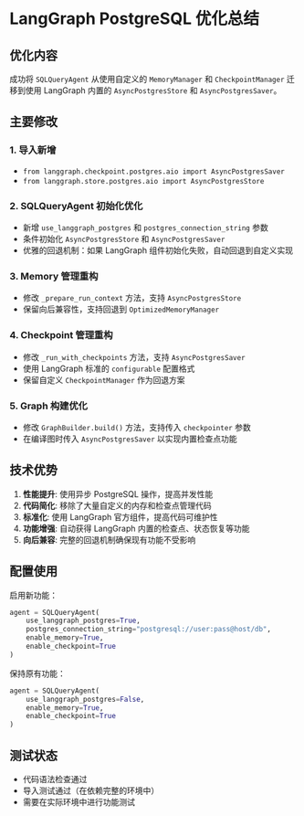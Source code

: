 # LangGraph PostgreSQL 优化总结

## 优化内容
成功将 `SQLQueryAgent` 从使用自定义的 `MemoryManager` 和 `CheckpointManager` 迁移到使用 LangGraph 内置的 `AsyncPostgresStore` 和 `AsyncPostgresSaver`。

## 主要修改

### 1. 导入新增
- `from langgraph.checkpoint.postgres.aio import AsyncPostgresSaver`
- `from langgraph.store.postgres.aio import AsyncPostgresStore`

### 2. SQLQueryAgent 初始化优化
- 新增 `use_langgraph_postgres` 和 `postgres_connection_string` 参数
- 条件初始化 `AsyncPostgresStore` 和 `AsyncPostgresSaver`
- 优雅的回退机制：如果 LangGraph 组件初始化失败，自动回退到自定义实现

### 3. Memory 管理重构
- 修改 `_prepare_run_context` 方法，支持 `AsyncPostgresStore`
- 保留向后兼容性，支持回退到 `OptimizedMemoryManager`

### 4. Checkpoint 管理重构
- 修改 `_run_with_checkpoints` 方法，支持 `AsyncPostgresSaver`
- 使用 LangGraph 标准的 `configurable` 配置格式
- 保留自定义 `CheckpointManager` 作为回退方案

### 5. Graph 构建优化
- 修改 `GraphBuilder.build()` 方法，支持传入 `checkpointer` 参数
- 在编译图时传入 `AsyncPostgresSaver` 以实现内置检查点功能

## 技术优势

1. **性能提升**: 使用异步 PostgreSQL 操作，提高并发性能
2. **代码简化**: 移除了大量自定义的内存和检查点管理代码
3. **标准化**: 使用 LangGraph 官方组件，提高代码可维护性
4. **功能增强**: 自动获得 LangGraph 内置的检查点、状态恢复等功能
5. **向后兼容**: 完整的回退机制确保现有功能不受影响

## 配置使用

启用新功能：
```python
agent = SQLQueryAgent(
    use_langgraph_postgres=True,
    postgres_connection_string="postgresql://user:pass@host/db",
    enable_memory=True,
    enable_checkpoint=True
)
```

保持原有功能：
```python
agent = SQLQueryAgent(
    use_langgraph_postgres=False,
    enable_memory=True,
    enable_checkpoint=True
)
```

## 测试状态
- 代码语法检查通过
- 导入测试通过（在依赖完整的环境中）
- 需要在实际环境中进行功能测试